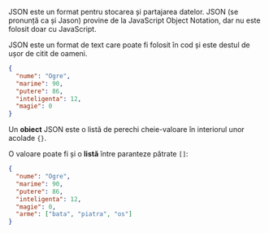 JSON este un format pentru stocarea și partajarea datelor. JSON (se pronunță ca și Jason) provine de la JavaScript Object Notation, dar nu este folosit doar cu JavaScript.

JSON este un format de text care poate fi folosit în cod și este destul de ușor de citit de oameni.

```json
{
  "nume": "Ogre",
  "marime": 90,
  "putere": 86,
  "inteligenta": 12,
  "magie": 0
}
```

Un **obiect** JSON este o listă de perechi cheie-valoare în interiorul unor acolade `{}`.

O valoare poate fi și o **listă** între paranteze pătrate `[]`:

```json
{
  "nume": "Ogre",
  "marime": 90,
  "putere": 86,
  "inteligenta": 12,
  "magie": 0,
  "arme": ["bata", "piatra", "os"]
}
```